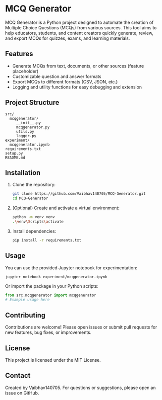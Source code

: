 # MCQ Generator

MCQ Generator is a Python project designed to automate the creation of Multiple Choice Questions (MCQs) from various sources. This tool aims to help educators, students, and content creators quickly generate, review, and export MCQs for quizzes, exams, and learning materials.

## Features
- Generate MCQs from text, documents, or other sources (feature placeholder)
- Customizable question and answer formats
- Export MCQs to different formats (CSV, JSON, etc.)
- Logging and utility functions for easy debugging and extension

## Project Structure
```
src/
  mcqgenerator/
	 __init__.py
	 mcqgenerator.py
	 utils.py
	 logger.py
experiment/
  mcqgenerator.ipynb
requirements.txt
setup.py
README.md
```

## Installation
1. Clone the repository:
	```sh
	git clone https://github.com/Vaibhav140705/MCQ-Generator.git
	cd MCQ-Generator
	```
2. (Optional) Create and activate a virtual environment:
	```sh
	python -m venv venv
	.\venv\Scripts\activate
	```
3. Install dependencies:
	```sh
	pip install -r requirements.txt
	```

## Usage
You can use the provided Jupyter notebook for experimentation:

```
jupyter notebook experiment/mcqgenerator.ipynb
```

Or import the package in your Python scripts:

```python
from src.mcqgenerator import mcqgenerator
# Example usage here
```

## Contributing
Contributions are welcome! Please open issues or submit pull requests for new features, bug fixes, or improvements.

## License
This project is licensed under the MIT License.

## Contact
Created by Vaibhav140705. For questions or suggestions, please open an issue on GitHub.
